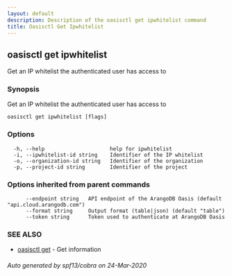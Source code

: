 ```yaml
---
layout: default
description: Description of the oasisctl get ipwhitelist command
title: Oasisctl Get Ipwhitelist
---
```

## oasisctl get ipwhitelist

Get an IP whitelist the authenticated user has access to

### Synopsis

Get an IP whitelist the authenticated user has access to

```
oasisctl get ipwhitelist [flags]
```

### Options

```
  -h, --help                     help for ipwhitelist
  -i, --ipwhitelist-id string    Identifier of the IP whitelist
  -o, --organization-id string   Identifier of the organization
  -p, --project-id string        Identifier of the project
```

### Options inherited from parent commands

```
      --endpoint string   API endpoint of the ArangoDB Oasis (default "api.cloud.arangodb.com")
      --format string     Output format (table|json) (default "table")
      --token string      Token used to authenticate at ArangoDB Oasis
```

### SEE ALSO

* [oasisctl get](oasisctl_get.md)	 - Get information

###### Auto generated by spf13/cobra on 24-Mar-2020
